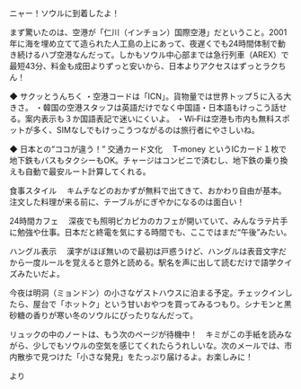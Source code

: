 ニャー！ソウルに到着したよ！

まず驚いたのは、空港が「仁川（インチョン）国際空港」だということ。2001年に海を埋め立てて造られた人工島の上にあって、夜遅くでも24時間体制で動き続けるハブ空港なんだって。しかもソウル中心部までは急行列車（AREX）で最短43分、料金も成田よりずっと安いから、日本よりアクセスはずっとラクちん！

◆ サクッとうんちく
 ・空港コードは「ICN」。貨物量では世界トップ５に入る大きさ。
 ・韓国の空港スタッフは英語だけでなく中国語・日本語もけっこう話せる。案内表示も３か国語表記で迷いにくいよ。
 ・Wi‑Fiは空港も市内も無料スポットが多く、SIMなしでもけっこうつながるのは旅行者にやさしいね。

◆ 日本との“ココが違う！”
交通カード文化
 　T‑money というICカード１枚で地下鉄もバスもタクシーもOK。チャージはコンビニで済むし、地下鉄の乗り換えも自動で最安ルート計算してくれる。

食事スタイル
 　キムチなどのおかずが無料で出てきて、おかわり自由が基本。注文した料理が来る前に、テーブルがにぎやかになるのは面白い！

24時間カフェ
 　深夜でも照明ピカピカのカフェが開いていて、みんなラテ片手に勉強や仕事。日本だと終電を気にする時間でも、ここではまだ“午後”みたい。

ハングル表示
 　漢字がほぼ無いので最初は戸惑うけど、ハングルは表音文字だから一度ルールを覚えると意外と読める。駅名を声に出して読むだけで語学クイズみたいだよ。

今夜は明洞（ミョンドン）の小さなゲストハウスに泊まる予定。チェックインしたら、屋台で「ホットク」という甘いおやつを買ってみるつもり。シナモンと黒砂糖の香りが寒い冬のソウルにぴったりなんだって。

リュックの中のノートは、もう次のページが待機中！　キミがこの手紙を読みながら、少しでもソウルの空気を感じてくれたらうれしいな。次のメールでは、市内散歩で見つけた「小さな発見」をたっぷり届けるよ。お楽しみに！

<CatName>より